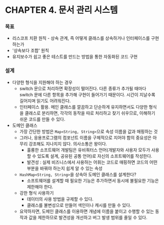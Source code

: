 # CHAPTER 4. 문서 관리 시스템
### 목표
- 리스코프 치환 원칙 - 상속 관계, 즉 어떻게 클래스를 상속하거나 인터페이스를 구현하는가
- '상속보다 조합' 원칙
- 유지보수가 쉽고 좋은 테스트를 만드는 방법을 통한 자동화된 코드 구현

### 설계
- 다양한 형식을 지원해야 하는 경우
  - switch 문으로 처리하면 확장성이 떨어진다. 다른 종류가 추가될 때마다 switch 문에 다른 항목을 추가해 구현이 들어가기 때문이다. 시간이 지날수록 길어지며 읽기도 어려워진다.
  - 인터페이스 활용. 메인 클래스를 깔끔하고 단순하게 유지하면서도 다양한 형식을 클래스로 분리하면, 각각의 동작을 따로 처리하고 찾기 쉬우므로, 이해하기 쉬운 코드를 만들 수 있다.
- 도메인 클래스
  - 가장 간단한 방법은 `Map<String, String>`으로 속성 이름을 값과 매핑하는 것
  - 그러나, 응용프로그램의 컴포넌트 이름을 구체적으로 지어야 함의 중요성은 아무리 강조해도 지나치지 않다. 의사소통은 왕이다.
    - 훌륭한 소프트웨어 개발팀은 유비쿼터스 언어(개발자와 사용자 모두가 사용할 수 있도록 설계, 공유된 공통 언어)로 자신의 소프트웨어를 작성한다.
    - 발견성 : 실제 비즈니스에서 사용하는 어휘는 코드로 매핑하면 코드의 어떤 부분을 바꿔야 하는지 쉽게 알 수 있는 속성
  - `HashMap<String, String>`을 상속아 도메인 클래스를 설계한다?
    - 소프트웨어를 설계할 때 필요한 기능은 추가하면서 동시에 불필요한 기능은 제한해야 한다.
  - 강한 형식 사용하기
    - 데이터의 사용 방법을 규제할 수 있다.
    - 클래스를 불변성으로 만들어 색인이나 캐시를 만들 수 있다.
  - 요약하자면, 도메인 클래스를 이용하면 개념에 이름을 붙이고 수행할 수 있는 동작과 값을 제한하므로 발견성을 개선하고 버그 발생 범위를 줄일 수 있다.
